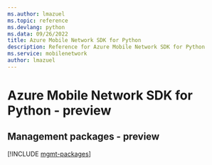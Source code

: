```yaml
---
ms.author: lmazuel
ms.topic: reference
ms.devlang: python
ms.data: 09/26/2022
title: Azure Mobile Network SDK for Python
description: Reference for Azure Mobile Network SDK for Python
ms.service: mobilenetwork
author: lmazuel
---
```

# Azure Mobile Network SDK for Python - preview

## Management packages - preview
[!INCLUDE [mgmt-packages](mobile-network-mgmt-index.md)]